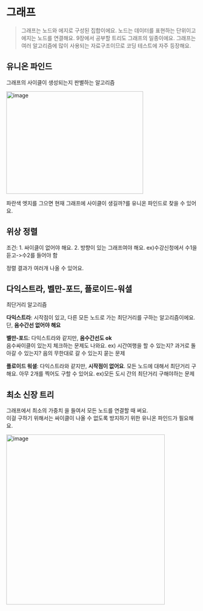 그래프
========
> 그래프는 노드와 에지로 구성된 집합이에요.
> 노드는 데이터를 표현하는 단위이고 에지는 노드를 연결해요.
> 9장에서 공부할 트리도 그래프의 일종이에요.
> 그래프는 여러 알고리즘에 많이 사용되는 자료구조이므로 코딩 테스트에 자주 등장해요.

유니온 파인드
-----
그래프의 사이클이 생성되는지 판별하는 알고리즘

<img width="361" height="270" alt="image" src="https://github.com/user-attachments/assets/c9d222e1-d5cf-4a8c-888a-355c309b040a" />

파란색 엣지를 그으면 현재 그래프에 사이클이 생길까?를 유니온 파인드로 찾을 수 있어요.  

위상 정렬
----
조건: 1. 싸이클이 없어야 해요. 
      2. 방향이 있는 그래프여야 해요. ex)수강신청에서 수1을 듣고->수2를 들어야 함
      
정렬 결과가 여러개 나올 수 있어요. 

다익스트라, 벨만-포드, 플로이드-워셜
-------
최단거리 알고리즘  

**다익스트라**: 시작점이 있고, 다른 모든 노드로 가는 최단거리를 구하는 알고리즘이에요.  
            단, **음수간선 없어야 해요**   

**벨만-포드**: 다익스트라와 같지만, **음수간선도 ok**  
           음수싸이클이 있는지 체크하는 문제도 나와요. 
           ex) 시간여행을 할 수 있는지? 과거로 돌아갈 수 있는지? 음의 무한대로 갈 수 있는지 묻는 문제  
           
**플로이드 워셜**: 다익스트라와 같지만, **시작점이 없어요**. 모든 노드에 대해서 최단거리 구해요. 
                    아무 2개를 찍어도 구할 수 있어요.  ex)모든 도시 간의 최단거리 구해야하는 문제  

최소 신장 트리
-----
그래프에서 최소의 가중치 을 들여서 모든 노드를 연결할 때 써요.  
이걸 구하기 위해서는 싸이클이 나올 수 없도록 방지하기 위한 유니온 파인드가 필요해요.    

<img width="418" height="448" alt="image" src="https://github.com/user-attachments/assets/2a57695d-3088-465f-a587-456978b231e7" />

